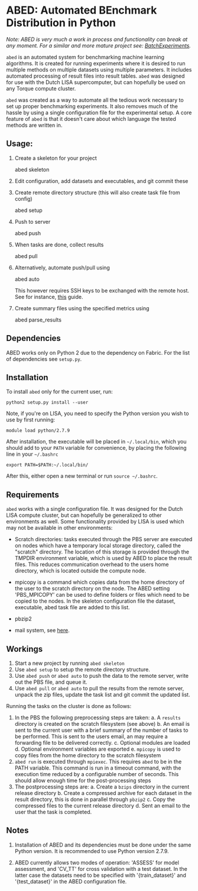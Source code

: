 ABED: Automated BEnchmark Distribution in Python
================================================
*Note: ABED is very much a work in process and functionality can break at any 
moment. For a similar and more mature project see: 
[BatchExperiments](https://github.com/tudo-r/BatchExperiments).*

`abed` is an automated system for benchmarking machine learning algorithms. It 
is created for running experiments where it is desired to run multiple methods 
on multiple datasets using multiple parameters. It includes automated 
processing of result files into result tables. `abed` was designed for use 
with the Dutch LISA supercomputer, but can hopefully be used on any Torque 
compute cluster.

`abed` was created as a way to automate all the tedious work necessary to set 
up proper benchmarking experiments. It also removes much of the hassle by 
using a single configuration file for the experimental setup. A core feature 
of `abed` is that it doesn't care about which language the tested methods are 
written in.

Usage:
------

1. Create a skeleton for your project

    abed skeleton

2. Edit configuration, add datasets and executables, and git commit these
3. Create remote directory structure (this will also create task file from 
   config)

    abed setup

4. Push to server

    abed push

5. When tasks are done, collect results

    abed pull

6. Alternatively, automate push/pull using

    abed auto

   This however requires SSH keys to be exchanged with the remote host. See 
for instance, [this](http://www.rebol.com/docs/ssh-auto-login.html) guide.

7. Create summary files using the specified metrics using

    abed parse_results

Dependencies
------------

ABED works only on Python 2 due to the dependency on Fabric. For the list of 
dependencies see `setup.py`.

Installation
------------

To install `abed` only for the current user, run:

    python2 setup.py install --user

Note, if you're on LISA, you need to specify the Python version you wish to 
use by first running:

    module load python/2.7.9

After installation, the executable will be placed in `~/.local/bin`, which you 
should add to your `PATH` variable for convenience, by placing the following 
line in your `~/.bashrc`

    export PATH=$PATH:~/.local/bin/

After this, either open a new terminal or run `source ~/.bashrc`.
	

Requirements
------------

`abed` works with a single configuration file. It was designed for the Dutch 
LISA compute cluster, but can hopefully be generalized to other environments 
as well. Some functionality provided by LISA is used which may not be 
available in other environments:

- Scratch directories: tasks executed through the PBS server are executed on 
  nodes which have a temporary local storage directory, called the "scratch" 
directory. The location of this storage is provided through the TMPDIR 
environment variable, which is used by ABED to place the result files. This 
reduces communication overhead to the users home directory, which is located 
outside the compute node. 

- mpicopy is a command which copies data from the home directory of the user 
  to the scratch directory on the node. The ABED setting 'PBS_MPICOPY' can be 
used to define folders or files which need to be copied to the nodes. In the 
skeleton configuration file the dataset, executable, abed task file are added 
to this list. 

- pbzip2
- mail system, see 
  [here](https://surfsara.nl/systems/lisa/usage/batch-usage#heading18).

Workings
--------

1. Start a new project by running `abed skeleton`
2. Use `abed setup` to setup the remote directory structure.
3. Use `abed push` or `abed auto` to push the data to the remote server, write 
   out the PBS file, and queue it.
4. Use `abed pull` or `abed auto` to pull the results from the remote server, 
   unpack the zip files, update the task list and git commit the updated list.

Running the tasks on the cluster is done as follows:

1. In the PBS the following preprocessing steps are taken:
	a. A `results` directory is created on the scratch filesystem (see 
above)
	b. An email is sent to the current user with a brief summary of the 
number of tasks to be performed. This is sent to the users email, an may 
require a forwarding file to be delivered correctly.
	c. Optional modules are loaded
	d. Optional environment variables are exported
	e. `mpicopy` is used to copy files from the home directory to the 
scratch filesystem
2. `abed run` is executed through `mpiexec`. This requires `abed` to be in the 
   PATH variable. This command is run in a timeout command, with the execution 
time reduced by a configurable number of seconds. This should allow enough 
time for the post-processing steps
3. The postprocessing steps are:
	a. Create a `bzips` directory in the current release directory
	b. Create a compressed archive for each dataset in the result 
directory, this is done in parallel through `pbzip2`
	c. Copy the compressed files to the current release directory
	d. Sent an email to the user that the task is completed.

Notes
-----

1. Installation of ABED and its dependencies must be done under the same 
   Python version. It is recommended to use Python version 2.7.9.

2. ABED currently allows two modes of operation: 'ASSESS' for model 
   assessment, and 'CV_TT' for cross validation with a test dataset. In the 
latter case the datasets need to be specified with '{train_dataset}' and 
'{test_dataset}' in the ABED configuration file.


